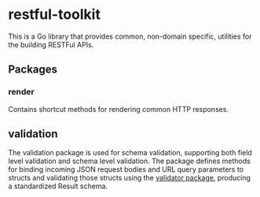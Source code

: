 # restful-toolkit
This is a Go library that provides common, non-domain specific, utilities for the building RESTFul APIs.

## Packages

### render
Contains shortcut methods for rendering common HTTP responses.

## validation
The validation package is used for schema validation, supporting both field level validation and schema level validation.
The package defines methods for binding incoming JSON request bodies and URL query parameters to structs and validating
those structs using the [validator package](https://github.com/go-playground/validator), producing a standardized Result schema.

